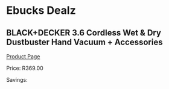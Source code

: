 
# Ebucks Dealz
## BLACK+DECKER 3.6 Cordless Wet & Dry Dustbuster Hand Vacuum + Accessories
[Product Page](https://www.ebucks.com/web/shop/productSelected.do?prodId=1187268930&catId=998409624)

Price: R369.00

Savings: 


	
